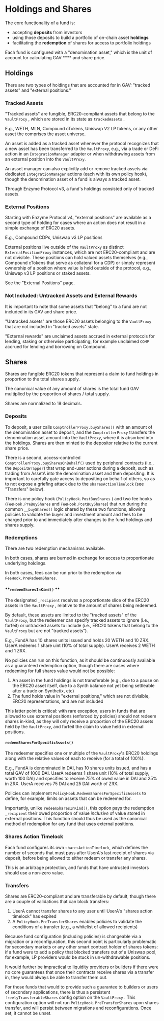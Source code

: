 # Holdings and Shares

The core functionality of a fund is:

* accepting **deposits** from investors
* using those deposits to build a portfolio of on-chain asset **holdings**
* facilitating the **redemption** of shares for access to portfolio holdings

Each fund is configured with a "denomination asset," which is the unit of account for calculating GAV **** and share price.

## **Holdings**

There are two types of holdings that are accounted for in GAV: "tracked assets" and "external positions."

### Tracked Assets

"Tracked assets" are fungible, ERC20-compliant assets that belong to the `VaultProxy` , which are stored in its state as `trackedAssets` .

E.g., WETH, MLN, Compound cTokens, Uniswap V2 LP tokens, or any other asset the comprises the asset universe.

An asset is added as a tracked asset whenever the protocol recognizes that a new asset has been transferred to the `VaultProxy`, e.g., via a trade or DeFi action in an `IntegrationManager` adapter or when withdrawing assets from an external position into the `VaultProxy`.

An asset manager can also explicitly add or remove tracked assets via dedicated `IntegrationManager` actions (each with its own policy hook), though the denomination asset of a fund is always a tracked asset.

Through Enzyme Protocol v3, a fund's holdings consisted only of tracked assets.

### **External Positions**

Starting with Enzyme Protocol v4, "external positions" are available as a second type of holding for cases where an action does not result in a simple exchange of ERC20 assets.

E.g., Compound CDPs, Uniswap v3 LP positions

External positions live outside of the `VaultProxy` as distinct `ExternalPositionProxy` instances, which are not ERC20-compliant and are not divisible. These positions can hold valued assets themselves (e.g., Compound cTokens that serve as collateral for a CDP) or simply represent ownership of a position where value is held outside of the protocol, e.g., Uniswap v3 LP positions or staked assets.

See the "External Positions" page.

### Not Included: Untracked Assets and External Rewards

It is important to note that some assets that "belong" to a fund are not included in its GAV and share price.

"Untracked assets" are those ERC20 assets belonging to the `VaultProxy` that are not included in "tracked assets" state.

"External rewards" are unclaimed assets accrued in external protocols for lending, staking or otherwise participating, for example unclaimed `COMP` accrued for lending and borrowing on Compound.

## Shares

Shares are fungible ERC20 tokens that represent a claim to fund holdings in proportion to the total shares supply.

The canonical value of any amount of shares is the total fund GAV multiplied by the proportion of shares / total supply.

Shares are normalized to 18 decimals.

### Deposits

To deposit, a user calls `ComptrollerProxy.buyShares()` with an amount of the denomination asset to deposit, and the `ComptrollerProxy` transfers the denomination asset amount into the `VaultProxy`, where it is absorbed into the holdings. Shares are then minted to the depositor relative to the current share price.

There is a second, access-controlled `ComptrollerProxy.buySharesOnBehalf()` used by peripheral contracts (i.e., the `DepositWrapper`) that wrap end-user actions during a deposit, such as trading from AssetA into the denomination asset and then depositing. It is important to carefully gate access to depositing on behalf of others, so as to not expose a griefing attack due to the `sharesActionTimelock` (see "Transfers" below).

There is one policy hook (`PolicyHook.PostBuyShares` ) and two fee hooks (`FeeHook.PreBuyShares` and `FeeHook.PostBuyShares`) that run during the common `__buyShares()` logic shared by these two functions, allowing policies to validate the buyer and investment amount and fees to be charged prior to and immediately after changes to the fund holdings and shares supply.

### **Redemptions**

There are two redemption mechanisms available.

In both cases, shares are burned in exchange for access to proportionate underlying holdings.

In both cases, fees can be run prior to the redemption via `FeeHook.PreRedeemShares`.

#### **`redeemSharesInKind()` **&#x20;

The designated `_recipient` receives a proportionate slice of the ERC20 assets in the `VaultProxy` , relative to the amount of shares being redeemed.&#x20;

By default, these assets are limited to the "tracked assets" of the `VaultProxy`, but the redeemer can specify tracked assets to ignore (i.e., forfeit) or untracked assets to include (i.e., ERC20 tokens that belong to the `VaultProxy` but are not "tracked assets").

E.g., FundA has 10 shares units issued and holds 20 WETH and 10 ZRX. UserA redeems 1 share uint (10% of total supply). UserA receives 2 WETH and 1 ZRX.

No policies can run on this function, as it should be continuously available as a guaranteed redemption option, though there are cases where redeeming for full shares value would not be possible:

1. An asset in the fund holdings is not transferable (e.g., due to a pause on the ERC20 asset itself, due to a Synth balance not yet being settleable after a trade on Synthetix, etc)
2. The fund holds value in "external positions," which are not divisible, ERC20 representations, and are not included

This latter point is critical: with rare exception, users in funds that are allowed to use external positions (enforced by policies) should not redeem shares in-kind, as they will only receive a proportion of the ERC20 assets held by the `VaultProxy`, and forfeit the claim to value held in external positions.

#### **`redeemSharesForSpecificAssets()`**

The redeemer specifies one or multiple of the `VaultProxy`'s ERC20 holdings along with the relative values of each to receive (for a total of 100%).

E.g., FundA is denominated in DAI, has 10 shares units issued, and has a total GAV of 1000 DAI. UserA redeems 1 share unit (10% of total supply, worth 100 DAI) and specifies to receive 75% of owed value in DAI and 25% in ZRX. UserA receives 75 DAI and 25 DAI worth of ZRX.

Policies can implement `PolicyHook.RedeemSharesForSpecificAssets`  to define, for example, limits on assets that can be redeemed for.

Importantly, unlike `redeemSharesInKind()`, this option pays the redemption `_recipient` their owed proportion of value _inclusive_ of value stored in external positions. This function should thus be used as the canonical method of redemption for any fund that uses external positions.

### **Shares Action Timelock**

Each fund configures its own `sharesActionTimelock`, which defines the number of seconds that must pass after UserA's last receipt of shares via deposit, before being allowed to either redeem or transfer any shares.

This is an arbitrage protection, and funds that have untrusted investors should use a non-zero value.

### Transfers

Shares are ERC20-compliant and are transferable by default, though there are a couple of validations that can block transfers:

1. UserA cannot transfer shares to any user until UserA's "shares action timelock" has expired
2. A `PolicyHook.PreTransferShares` enables policies to validate the conditions of a transfer (e.g., a whitelist of allowed recipients)

Because fund configuration (including policies) is changeable via a migration or a reconfiguration, this second point is particularly problematic for secondary markets or any other smart contract holder of shares tokens: if a fund were to add a policy that blocked transfers out of a Uniswap pool, for example, LP providers would be stuck in un-withdrawable positions.

It would further be impractical to liquidity providers or builders if there were no core guarantees that once their contracts receive shares via a transfer in, they would always be able to transfer them out.

For those funds that would to provide such a guarantee to builders or users of secondary applications, there is thus a persistent `freelyTransferableShares` config option on the `VaultProxy` . This configuration option will not run `PolicyHook.PreTransferShares` upon shares transfer, and will persist between migrations and reconfigurations. Once set, it cannot be unset.
